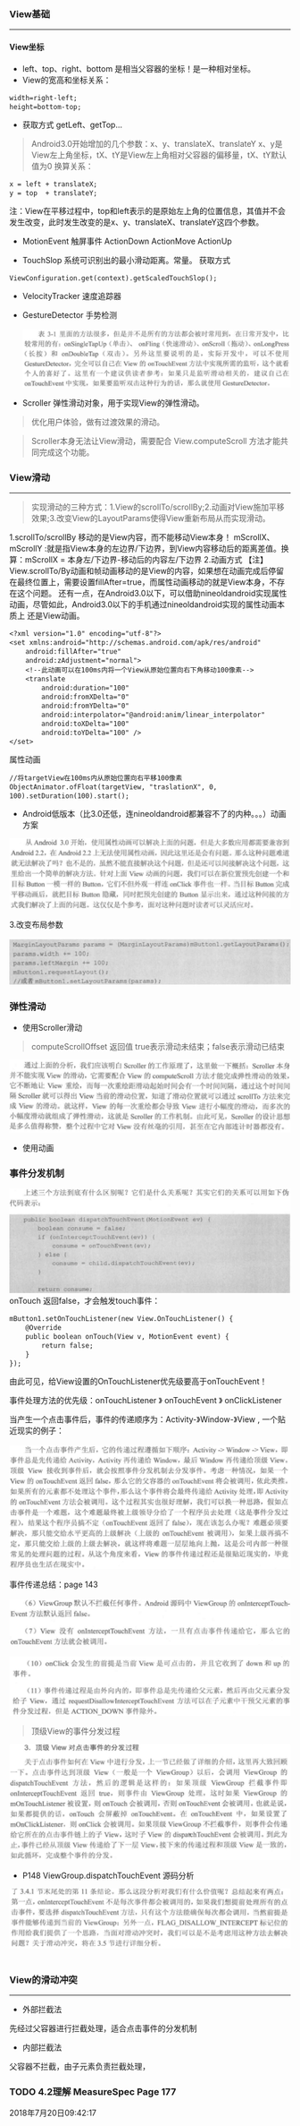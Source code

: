 ### View基础
---
#### View坐标
- left、top、right、bottom 是相当父容器的坐标！是一种相对坐标。
- View的宽高和坐标关系：
```
width=right-left;
height=bottom-top;
```
- 获取方式 getLeft、getTop...

> Android3.0开始增加的几个参数：x、y、translateX、translateY
x、y是View左上角坐标，tX、tY是View左上角相对父容器的偏移量，tX、tY默认值为0
换算关系：
```
x = left + translateX;
y = top  + translateY;
```
注：View在平移过程中，top和left表示的是原始左上角的位置信息，其值并不会发生改变，此时发生改变的是x、y、translateX、translateY这四个参数。

- MotionEvent 触屏事件
ActionDown ActionMove ActionUp

- TouchSlop 系统可识别出的最小滑动距离。常量。
获取方式
```
ViewConfiguration.get(context).getScaledTouchSlop();
```

- VelocityTracker 速度追踪器

- GestureDetector 手势检测 <br><br>
![](.doc_images\GestureDetector.png)

- Scroller 弹性滑动对象，用于实现View的弹性滑动。
> 优化用户体验，做有过渡效果的滑动。

> Scroller本身无法让View滑动，需要配合 View.computeScroll 方法才能共同完成这个功能。

### View滑动
---
> 实现滑动的三种方式：1.View的scrollTo/scrollBy;2.动画对View施加平移效果;3.改变View的LayoutParams使得View重新布局从而实现滑动。

1.scrollTo/scrollBy
移动的是View内容，而不能移动View本身！
mScrollX、mScrollY :就是指View本身的左边界/下边界，到View内容移动后的距离差值。换算：mScrollX = 本身左/下边界-移动后的内容左/下边界
2.动画方式
【注】View.scrollTo/By动画和帧动画移动的是View的内容，如果想在动画完成后停留在最终位置上，需要设置fillAfter=true，而属性动画移动的就是View本身，不存在这个问题。
还有一点，在Android3.0以下，可以借助nineoldandroid实现属性动画，尽管如此，Android3.0以下的手机通过nineoldandroid实现的属性动画本质上
还是View动画。
```
<?xml version="1.0" encoding="utf-8"?>
<set xmlns:android="http://schemas.android.com/apk/res/android"
    android:fillAfter="true"
    android:zAdjustment="normal">
    <!--此动画可以在100ms内将一个View从原始位置向右下角移动100像素-->
    <translate
        android:duration="100"
        android:fromXDelta="0"
        android:fromYDelta="0"
        android:interpolator="@android:anim/linear_interpolator"
        android:toXDelta="100"
        android:toYDelta="100" />
</set>
```
属性动画
```
//将targetView在100ms内从原始位置向右平移100像素
ObjectAnimator.ofFloat(targetView, "traslationX", 0, 100).setDuration(100).start();
```

- Android低版本（比3.0还低，连nineoldandroid都兼容不了的内种。。。）动画方案

![](.doc_images\Android2.2动画方案.png)

3.改变布局参数 <br><br>
![](.doc_images\改变布局参数.png)

### 弹性滑动
- 使用Scroller滑动

> computeScrollOffset 返回值 true表示滑动未结束；false表示滑动已结束

![](.doc_images\Scroller滑动.png) <br>

- 使用动画

### 事件分发机制

![](.doc_images\事件分发.png) <br>
onTouch 返回false，才会触发touch事件：
```
mButton1.setOnTouchListener(new View.OnTouchListener() {
    @Override
    public boolean onTouch(View v, MotionEvent event) {
        return false;
    }
});
```
由此可见，给View设置的OnTouchListener优先级要高于onTouchEvent！

事件处理方法的优先级：onTouchListener 》 onTouchEvent 》 onClickListener

当产生一个点击事件后，事件的传递顺序为：Activity-》Window-》View , 一个贴近现实的例子：<br><br>
![](.doc_images\事件传递-举例.png)

事件传递总结：page 143 <br><br>
![](.doc_images\事件传递总结.png)<br><br>
![](.doc_images\事件传递总结2.png)

> 顶级View的事件分发过程

![](.doc_images\事件分发-顶级View.png)  <br>

- P148 ViewGroup.dispatchTouchEvent 源码分析

![](.doc_images\事件分发-源码分析.png) <br><br>

### View的滑动冲突
---
- 外部拦截法

先经过父容器进行拦截处理，适合点击事件的分发机制

- 内部拦截法

父容器不拦截，由子元素负责拦截处理，


### TODO 4.2理解 MeasureSpec   Page 177
2018年7月20日09:42:17










